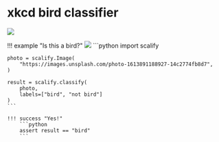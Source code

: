 # xkcd bird classifier

[![](https://imgs.xkcd.com/comics/tasks.png)](https://xkcd.com/1425/)


!!! example "Is this a bird?"
    [![](https://images.unsplash.com/photo-1613891188927-14c2774fb8d7)](https://unsplash.com/photos/green-and-black-humming-bird-eLC1Bd3PLu4)
    ```python
    import scalify

    photo = scalify.Image(
        "https://images.unsplash.com/photo-1613891188927-14c2774fb8d7",
    )

    result = scalify.classify(
        photo,
        labels=["bird", "not bird"]
    )
    ```

    !!! success "Yes!"
        ```python
        assert result == "bird"
        ```